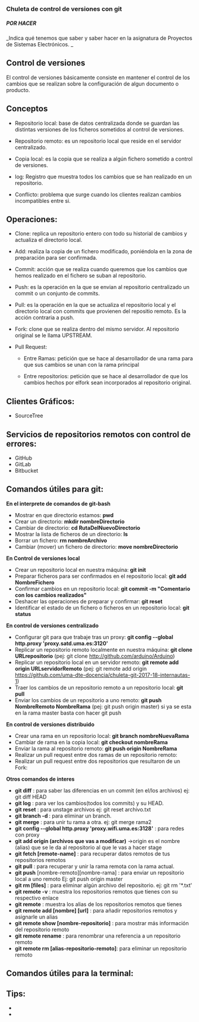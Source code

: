 ﻿### Chuleta de control de versiones con git

##### POR HACER

_Indica qué tenemos que saber y saber hacer en la asignatura de Proyectos de Sistemas Electrónicos. _

## Control de versiones
El control de versiones básicamente consiste en mantener el control de los cambios que se realizan sobre la configuración de algun documento o producto.


## Conceptos

* Repositorio local: base de datos centralizada donde se guardan las distintas versiones de los ficheros sometidos al control de versiones.

* Repositorio remoto: es un repositorio local que reside en el servidor centralizado.

* Copia local: es la copia que se realiza a algún fichero sometido a control de versiones.

* log: Registro que muestra todos los cambios que se han realizado en un repositorio.

* Conflicto: problema que surge cuando los clientes realizan cambios incompatibles entre si.


## Operaciones:  

* Clone: replica un repositorio entero con todo su historial de cambios y actualiza el directorio local.

* Add: realiza la copia de un fichero modificado, poniéndola en la zona de preparación para ser confirmada.

* Commit: acción que se realiza cuando queremos que los cambios que hemos realizado en el fichero se suban al repositorio.

* Push: es la operación en la que se envian al repositorio centralizado un commit o un conjunto de commits.

* Pull: es la operación en la que se actualiza el repositorio local y el directorio local con commits que provienen del repositio remoto. Es la acción contraria a push.

* Fork: clone que se realiza dentro del mismo servidor. Al repositorio original se le llama UPSTREAM.

* Pull Request: 
  - Entre Ramas: petición que se hace al desarrollador de una rama para que sus cambios se unan con la rama principal

  - Entre repositorios: petición que se hace al desarrollador de que los cambios hechos por elfork sean incorporados al repositorio original.


## Clientes Gráficos:

* SourceTree

## Servicios de repositorios remotos con control de errores:

* GitHub
* GitLab
* Bitbucket

## Comandos útiles para git:

**En el interprete de comandos de git-bash**

* Mostrar en que directorio estamos: **pwd**
* Crear un directorio: **mkdir nombreDirectorio**
* Cambiar de directorio: **cd RutaDelNuevoDirectorio**
* Mostrar la lista de ficheros de un directorio: **ls**
* Borrar un fichero: **rm nombreArchivo** 
* Cambiar (mover) un fichero de directorio: **move nombreDirectorio**

**En Control de versiones local**

* Crear un repositorio local en nuestra máquina: **git init**
* Preparar ficheros para ser confirmados en el repositorio local: **git add NombreFichero**
* Confirmar cambios en un repositorio local: **git commit -m "Comentario con los cambios realizados"**
* Deshacer las operaciones de preparar y confirmar: **git reset<commit>** 
* Identificar el estado de un fichero o ficheros en un repositorio local: **git status**

**En control de versiones centralizado**

* Configurar git para que trabaje tras un proxy: **git config --global http.proxy 'proxy.satd.uma.es:3120'**
* Replicar un repositorio remoto localmente en nuestra máquina: **git clone URLrepositorio** (pej: git clone http://github.com/arduino/Arduino)
* Replicar un repositorio local en un servidor remoto: **git remote add origin URLservidorRemoto** (pej: git remote add origin https://github.com/uma-dte-docencia/chuleta-git-2017-18-internautas-1)
* Traer los cambios de un repositorio remoto a un repositorio local: **git pull**
* Enviar los cambios de un repositorio a uno remoto: **git push NombreRemoto NombreRama** (pej: git push origin master)
si ya se esta en la rama master basta con hacer git push

**En control de versiones distribuido**

* Crear una rama en un repositorio local: **git branch nombreNuevaRama**
* Cambiar de rama en la copia local: **git checkout nombreRama**
* Enviar la rama al repositorio remoto: **git push origin NombreRama**
* Realizar un pull request entre dos ramas de un repositorio remoto:
* Realizar un pull request entre dos repositorios que resultaron de un Fork:

**Otros comandos de interes**

* **git diff** : para saber las diferencias en un commit (en el/los archivos) ej: git diff HEAD
* **git log** : para ver los cambios(todos los commits) y su HEAD.
* **git reset** : para unstage archivos ej: git reset archivo.txt
* **git branch -d <branch name>** : para eliminar un branch.
* **git merge** : para unir tu rama a otra. ej: git merge rama2
* **git config --global http.proxy 'proxy.wifi.uma.es:3128'** : para redes con proxy
* **git add origin (archivos que vas a modificar)** ->origin es el nombre (alias) que se le da al repositorio al que le vas a hacer stage
* **git fetch [remote-name]** : para recuperar datos remotos de tus repositorios remotos
* **git pull** : para recuperar y unir la rama remota con la rama actual.
* **git push** [nombre-remoto][nombre-rama] : para enviar un repositorio local a uno remoto Ej: git push origin master
* **git rm [files]** : para eliminar algún archivo del repositorio. ej: git rm '*.txt'
* **git remote -v** : muestra los repositorios remotos que tienes con su respectivo enlace
* **git remote** : muestra los alias de los repositorios remotos que tienes
* **git remote add [nombre] [url]** : para añadir repositorios remotos y asignarle un alias
* **git remote show [nombre-repositorio]** : para mostrar más información del repositorio remoto
* **git remote rename** : para renombrar una referencia a un repositorio remoto
* **git remote rm  [alias-repositorio-remoto]**: para eliminar un repositorio remoto


## Comandos útiles para la terminal:

## Tips:

*
*
